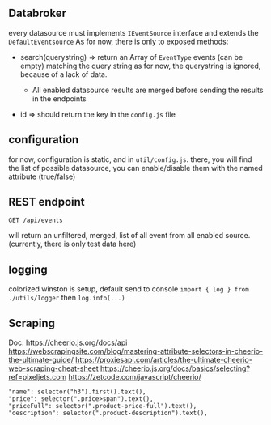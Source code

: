 ## Databroker

every datasource must implements ```IEventSource``` interface and extends the ```DefaultEventsource```
As for now, there is only to exposed methods:

- search(querystring) => return an Array of ```EventType``` events (can be empty) matching the query string
  as for now, the querystring is ignored, because of a lack of data. 
  - All enabled datasource results are merged before sending the results in the endpoints

- id    => should return the key in the ```config.js``` file

## configuration

for now, configuration is static, and in ```util/config.js```.
there, you will find the list of possible datasource, you can enable/disable them with the named attribute (true/false)

## REST endpoint

```GET /api/events```

will return an unfiltered, merged, list of all event from all enabled source.
(currently, there is only test data here)

## logging

colorized winston is setup, default send to console 
`import { log } from ./utils/logger` then `log.info(...)`


## Scraping

Doc: https://cheerio.js.org/docs/api
https://webscrapingsite.com/blog/mastering-attribute-selectors-in-cheerio-the-ultimate-guide/
https://proxiesapi.com/articles/the-ultimate-cheerio-web-scraping-cheat-sheet
https://cheerio.js.org/docs/basics/selecting?ref=pixeljets.com
https://zetcode.com/javascript/cheerio/

    "name": selector("h3").first().text(),    
    "price": selector(".price>span").text(),    
    "priceFull": selector(".product-price-full").text(),    
    "description": selector(".product-description").text(),  